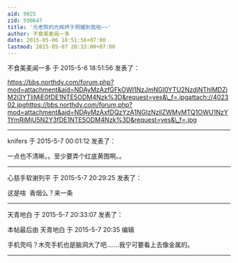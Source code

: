 ```yaml
---
aid: 9025
zid: 590647
title: '元老院的光辉终于照耀到我啦~~'
author: 不食美麦闻一多
date: 2015-05-06 18:51:56+07:00
lastmod: 2015-05-07 20:33:00+07:00
---
```


不食美麦闻一多 于 2015-5-6 18:51:56 发表了：

https://bbs.northdy.com/forum.php?mod=attachment&aid=NDAyMzAzfGFkOWI1NzJmNGI0YTU2NzdjNThlMDZjM2I3YTliMjE0fDE1NTE5ODM4Nzk%3D&request=yes&\_f=.jpgattach://402302.jpghttps://bbs.northdy.com/forum.php?mod=attachment&aid=NDAyMzAxfDQzYzA1NGIzNzllZWMyMTQ1OWU1NzY1YmRiMjU5N2Y3fDE1NTE5ODM4Nzk%3D&request=yes&\_f=.jpg

---------

knifers 于 2015-5-7 00:01:12 发表了：

一点也不清晰。。至少要弄个红底黄图啊。。

---------

心慈手软谢列平 于 2015-5-7 20:29:25 发表了：

这是啥  香烟么？来一条

---------

天青地白 于 2015-5-7 20:33:07 发表了：

本帖最后由 天青地白 于 2015-5-7 20:35 编辑 

手机壳吗？木壳手机也是脑洞大了吧.......我宁可要看上去像金属的。

---------

